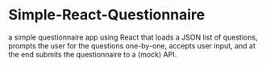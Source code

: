 # Simple-React-Questionnaire
a simple questionnaire app using React that loads a JSON list of questions, prompts the user for the questions one-by-one, accepts user input, and at the end submits the questionnaire to a (mock) API.
